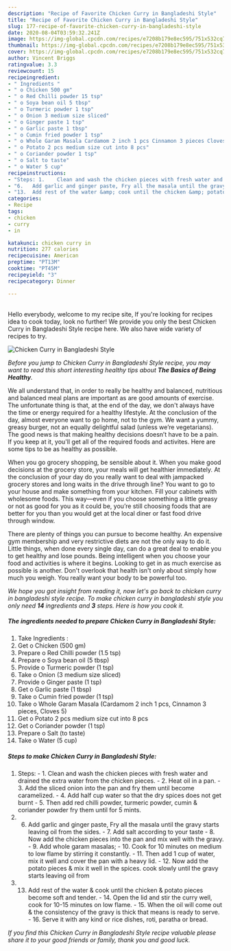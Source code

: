 ```yaml
---
description: "Recipe of Favorite Chicken Curry in Bangladeshi Style"
title: "Recipe of Favorite Chicken Curry in Bangladeshi Style"
slug: 177-recipe-of-favorite-chicken-curry-in-bangladeshi-style
date: 2020-08-04T03:59:32.241Z
image: https://img-global.cpcdn.com/recipes/e7208b179e8ec595/751x532cq70/chicken-curry-in-bangladeshi-style-recipe-main-photo.jpg
thumbnail: https://img-global.cpcdn.com/recipes/e7208b179e8ec595/751x532cq70/chicken-curry-in-bangladeshi-style-recipe-main-photo.jpg
cover: https://img-global.cpcdn.com/recipes/e7208b179e8ec595/751x532cq70/chicken-curry-in-bangladeshi-style-recipe-main-photo.jpg
author: Vincent Briggs
ratingvalue: 3.3
reviewcount: 15
recipeingredient:
- " Ingredients "
- " o Chicken 500 gm"
- " o Red Chilli powder 15 tsp"
- " o Soya bean oil 5 tbsp"
- " o Turmeric powder 1 tsp"
- " o Onion 3 medium size sliced"
- " o Ginger paste 1 tsp"
- " o Garlic paste 1 tbsp"
- " o Cumin fried powder 1 tsp"
- " o Whole Garam Masala Cardamom 2 inch 1 pcs Cinnamon 3 pieces Cloves 5"
- " o Potato 2 pcs medium size cut into 8 pcs"
- " o Coriander powder 1 tsp"
- " o Salt to taste"
- " o Water 5 cup"
recipeinstructions:
- "Steps: 1.	Clean and wash the chicken pieces with fresh water and drained the extra water from the chicken pieces.  2.	Heat oil in a pan.  3.	Add the sliced onion into the pan and fry them until become caramelized. 4.	Add half cup water so that the dry spices does not get burnt 5.	 Then add red chilli powder, turmeric powder, cumin &amp; coriander powder fry them until for 5 mints."
- "6.	Add garlic and ginger paste, Fry all the masala until the gravy starts leaving oil from the sides. 7.	Add salt according to your taste 8.	Now add the chicken pieces into the pan and mix well with the gravy. 9.	Add whole garam masalas; 10.	Cook for 10 minutes on medium to low flame by stirring it constantly. 11.	Then add 1 cup of water, mix it well and cover the pan with a heavy lid.  12.	Now add the potato pieces &amp; mix it well in the spices. cook slowly until the gravy starts leaving oil from"
- "13.	Add rest of the water &amp; cook until the chicken &amp; potato pieces become soft and tender. 14.	 Open the lid and stir the curry well, cook for 10-15 minutes on low flame. 15.	When the oil will come out &amp; the consistency of the gravy is thick that means is ready to serve.  16.	Serve it with any kind or rice dishes, roti, paratha or bread."
categories:
- Recipe
tags:
- chicken
- curry
- in

katakunci: chicken curry in 
nutrition: 277 calories
recipecuisine: American
preptime: "PT13M"
cooktime: "PT45M"
recipeyield: "3"
recipecategory: Dinner

---
```

<br>
Hello everybody, welcome to my recipe site, If you're looking for recipes idea to cook today, look no further! We provide you only the best Chicken Curry in Bangladeshi Style recipe here. We also have wide variety of recipes to try.
<br>


![Chicken Curry in Bangladeshi Style](https://img-global.cpcdn.com/recipes/e7208b179e8ec595/751x532cq70/chicken-curry-in-bangladeshi-style-recipe-main-photo.jpg)

<i>Before you jump to Chicken Curry in Bangladeshi Style recipe, you may want to read this short interesting healthy tips about <strong>The Basics of Being Healthy</strong>.</i>

We all understand that, in order to really be healthy and balanced, nutritious and balanced meal plans are important as are good amounts of exercise. The unfortunate thing is that, at the end of the day, we don't always have the time or energy required for a healthy lifestyle. At the conclusion of the day, almost everyone want to go home, not to the gym. We want a yummy, greasy burger, not an equally delightful salad (unless we’re vegetarians). The good news is that making healthy decisions doesn’t have to be a pain. If you keep at it, you'll get all of the required foods and activites. Here are some tips to be as healthy as possible.

When you go grocery shopping, be sensible about it. When you make good decisions at the grocery store, your meals will get healthier immediately. At the conclusion of your day do you really want to deal with jampacked grocery stores and long waits in the drive through line? You want to go to your house and make something from your kitchen. Fill your cabinets with wholesome foods. This way—even if you choose something a little greasy or not as good for you as it could be, you’re still choosing foods that are better for you than you would get at the local diner or fast food drive through window.

There are plenty of things you can pursue to become healthy. An expensive gym membership and very restrictive diets are not the only way to do it. Little things, when done every single day, can do a great deal to enable you to get healthy and lose pounds. Being intelligent when you choose your food and activities is where it begins. Looking to get in as much exercise as possible is another. Don't overlook that health isn't only about simply how much you weigh. You really want your body to be powerful too. 


<i>We hope you got insight from reading it, now let's go back to chicken curry in bangladeshi style recipe. To make chicken curry in bangladeshi style you only need <strong>14</strong> ingredients and <strong>3</strong> steps. Here is how you cook it.
</i>

##### The ingredients needed to prepare Chicken Curry in Bangladeshi Style:

1. Take  Ingredients :
1. Get  o Chicken (500 gm)
1. Prepare  o Red Chilli powder (1.5 tsp)
1. Prepare  o Soya bean oil (5 tbsp)
1. Provide  o Turmeric powder (1 tsp)
1. Take  o Onion (3 medium size sliced)
1. Provide  o Ginger paste (1 tsp)
1. Get  o Garlic paste (1 tbsp)
1. Take  o Cumin fried powder (1 tsp)
1. Take  o Whole Garam Masala (Cardamom 2 inch 1 pcs, Cinnamon 3 pieces, Cloves 5)
1. Get  o Potato 2 pcs medium size cut into 8 pcs
1. Get  o Coriander powder (1 tsp)
1. Prepare  o Salt (to taste)
1. Take  o Water (5 cup)


##### Steps to make Chicken Curry in Bangladeshi Style:

1. Steps: - 1.	Clean and wash the chicken pieces with fresh water and drained the extra water from the chicken pieces.  - 2.	Heat oil in a pan.  - 3.	Add the sliced onion into the pan and fry them until become caramelized. - 4.	Add half cup water so that the dry spices does not get burnt - 5.	 Then add red chilli powder, turmeric powder, cumin &amp; coriander powder fry them until for 5 mints.
1. 6.	Add garlic and ginger paste, Fry all the masala until the gravy starts leaving oil from the sides. - 7.	Add salt according to your taste - 8.	Now add the chicken pieces into the pan and mix well with the gravy. - 9.	Add whole garam masalas; - 10.	Cook for 10 minutes on medium to low flame by stirring it constantly. - 11.	Then add 1 cup of water, mix it well and cover the pan with a heavy lid.  - 12.	Now add the potato pieces &amp; mix it well in the spices. cook slowly until the gravy starts leaving oil from
1. 13.	Add rest of the water &amp; cook until the chicken &amp; potato pieces become soft and tender. - 14.	 Open the lid and stir the curry well, cook for 10-15 minutes on low flame. - 15.	When the oil will come out &amp; the consistency of the gravy is thick that means is ready to serve.  - 16.	Serve it with any kind or rice dishes, roti, paratha or bread.


<i>If you find this Chicken Curry in Bangladeshi Style recipe valuable please share it to your good friends or family, thank you and good luck.</i>
